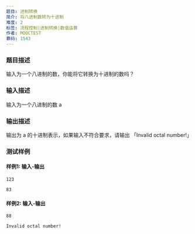 ```yaml
---
题目: 进制转换
简介: 将八进制数转为十进制
难度: 2
标签: 流程控制|进制转换|数值运算
作者: MOOCTEST
慕码: 1543
---
```


### 题目描述

输入为一个八进制的数，你能将它转换为十进制的数吗？

### 输入描述

输入为一个八进制的数 a

### 输出描述

输出为 a 的十进制表示，如果输入不符合要求，请输出 「Invalid octal number!」

### 测试样例

#### 样例1: 输入-输出

```
123
```

```
83
```

#### 样例2: 输入-输出

```
88
```

```
Invalid octal number!
```

